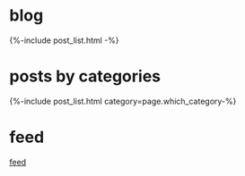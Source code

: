 # blog
{%-include post_list.html -%}

# posts by categories
{%-include post_list.html category=page.which_category-%}

# feed
[feed](feed.xml)
